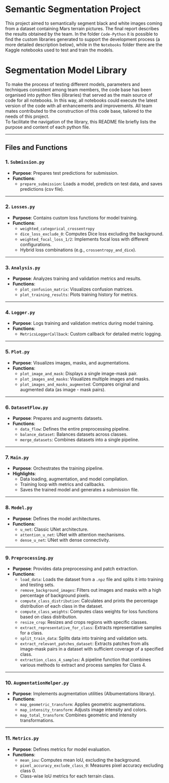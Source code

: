 
# Semantic Segmentation Project

This project aimed to semantically segment black and white images coming from a dataset containing Mars terrain pictures.
The final report describes the results obtained by the team. In the folder `Code-Python` it is possible to find the custom libraries generated to support the development process (a more detailed description below), while in the `Notebooks` folder there are the Kaggle notebooks used to test and train the models.

# Segmentation Model Library

To make the process of testing different models, parameters and techniques consistent among team members, the code base has been organised into python files (libraries) that served as the main source of code for all notebooks. In this way, all notebooks could execute the latest version of the code with all enhancements and improvements. All team mates contributed to the construction of this code base, tailored to the needs of this project.  
 To facilitate the navigation of the library, this README file briefly lists the purpose and content of each python file.

---

## **Files and Functions**

### 1. `Submission.py`
- **Purpose**: Prepares test predictions for submission.
- **Functions**:
  - `prepare_submission`: Loads a model, predicts on test data, and saves predictions (csv file).

---

### 2. `Losses.py`
- **Purpose**: Contains custom loss functions for model training.
- **Functions**:
  - `weighted_categorical_crossentropy`
  - `dice_loss_exclude_0`: Computes Dice loss excluding the background.
  - `weighted_focal_loss_1/2`: Implements focal loss with different configurations.
  - Hybrid loss combinations (e.g., `crossentropy_and_dice`).

---

### 3. `Analysis.py`
- **Purpose**: Analyzes training and validation metrics and results.
- **Functions**:
  - `plot_confusion_matrix`: Visualizes confusion matrices.
  - `plot_training_results`: Plots training history for metrics.

---

### 4. `Logger.py`
- **Purpose**: Logs training and validation metrics during model training.
- **Functions**:
  - `MetricsLoggerCallback`: Custom callback for detailed metric logging.

---

### 5. `Plot.py`
- **Purpose**: Visualizes images, masks, and augmentations.
- **Functions**:
  - `plot_image_and_mask`: Displays a single image-mask pair.
  - `plot_images_and_masks`: Visualizes multiple images and masks.
  - `plot_images_and_masks_augmented`: Compares original and augmented data (as image - mask pairs).

---

### 6. `DatasetFlow.py`
- **Purpose**: Prepares and augments datasets.
- **Functions**:
  - `data_flow`: Defines the entire preprocessing pipeline.
  - `balance_dataset`: Balances datasets across classes.
  - `merge_datasets`: Combines datasets into a single pipeline.

---

### 7. `Main.py`
- **Purpose**: Orchestrates the training pipeline.
- **Highlights**:
  - Data loading, augmentation, and model compilation.
  - Training loop with metrics and callbacks.
  - Saves the trained model and generates a submission file.

---

### 8. `Model.py`
- **Purpose**: Defines the model architectures.
- **Functions**:
  - `u_net`: Classic UNet architecture.
  - `attention_u_net`: UNet with attention mechanisms.
  - `dense_u_net`: UNet with dense connectivity.

---

### 9. `Preprocessing.py`
- **Purpose**: Provides data preprocessing and patch extraction.
- **Functions**:
  - `load_data`: Loads the dataset from a `.npz` file and splits it into training and testing sets.
  - `remove_background_images`: Filters out images and masks with a high percentage of background pixels.
  - `compute_class_distribution`: Calculates and prints the percentage distribution of each class in the dataset.
  - `compute_class_weights`: Computes class weights for loss functions based on class distribution.
  - `resize_crop`: Resizes and crops regions with specific classes.
  - `extract_representative_for_class`: Extracts representative samples for a class.
  - `split_train_data`: Splits data into training and validation sets.
  - `extract_relevant_patches_dataset`: Extracts patches from alls image-mask pairs in a dataset with sufficient coverage of a specified class.
  - `extraction_class_4_samples`: A pipeline function that combines various methods to extract and process samples for Class 4.

---

### 10. `AugmentationHelper.py`
- **Purpose**: Implements augmentation utilities (Albumentations library).
- **Functions**:
  - `map_geometric_transform`: Applies geometric augmentations.
  - `map_intensity_transform`: Adjusts image intensity and colors.
  - `map_total_transform`: Combines geometric and intensity transformations.

---

### 11. `Metrics.py`
- **Purpose**: Defines metrics for model evaluation.
- **Functions**:
  - `mean_iou`: Computes mean IoU, excluding the background.
  - `pixel_accuracy_exclude_class_0`: Measures pixel accuracy excluding class 0.
  - Class-wise IoU metrics for each terrain class.